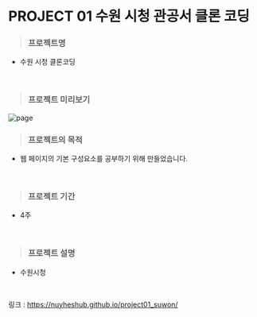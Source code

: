 # PROJECT 01 수원 시청 관공서 클론 코딩

> ### **프로젝트명**

- 수원 시청 클론코딩

<br/>

> ### **프로젝트 미리보기**

<img src="https://github.com/NuyHesHUB/project01_suwon/assets/115362203/6bc92911-871d-4ead-9985-81d4c44237b4" alt="page"/>

<br/>

> ### **프로젝트의 목적**

- 웹 페이지의 기본 구성요소를 공부하기 위해 만들었습니다.

<br/>

> ### **프로젝트 기간**

- 4주

<br/>

> ### **프로젝트 설명**

- 수원시청

<br/>

링크 : https://nuyheshub.github.io/project01_suwon/